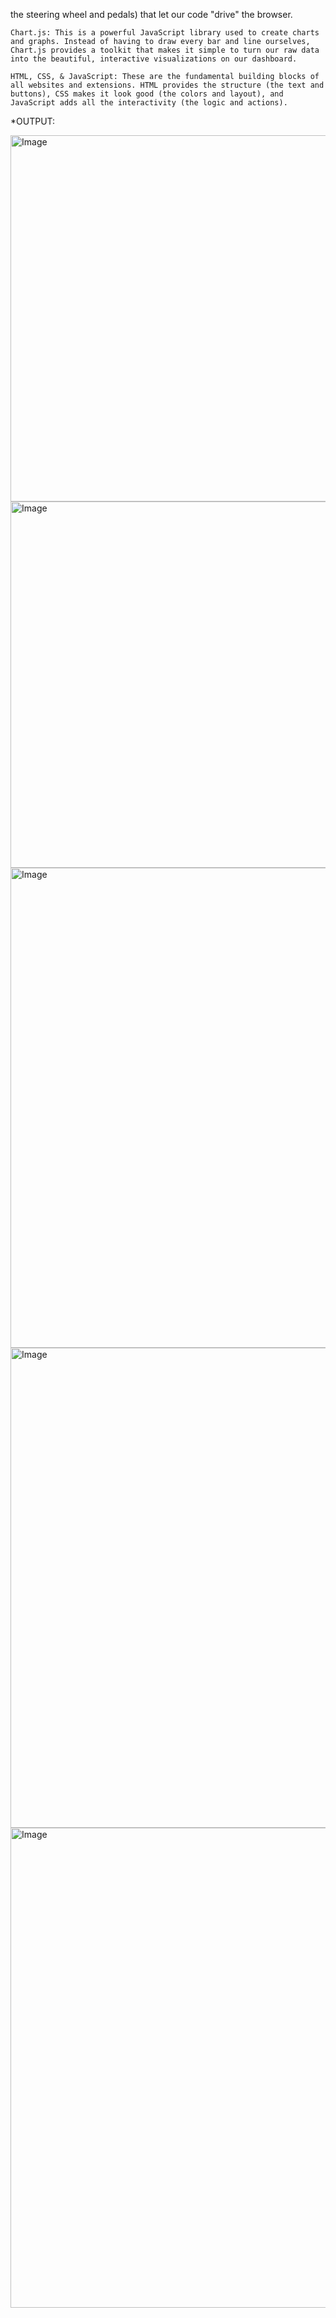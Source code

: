 the steering wheel and pedals) that let our code "drive" the browser.

    Chart.js: This is a powerful JavaScript library used to create charts and graphs. Instead of having to draw every bar and line ourselves, Chart.js provides a toolkit that makes it simple to turn our raw data into the beautiful, interactive visualizations on our dashboard.

    HTML, CSS, & JavaScript: These are the fundamental building blocks of all websites and extensions. HTML provides the structure (the text and buttons), CSS makes it look good (the colors and layout), and JavaScript adds all the interactivity (the logic and actions).

*OUTPUT:

<img width="1201" height="586" alt="Image" src="https://github.com/user-attachments/assets/1b996462-047a-4887-9317-375f3556300e" />
<img width="1202" height="586" alt="Image" src="https://github.com/user-attachments/assets/128b26f7-fda9-41e2-9bf0-0b65929cc2a5" />
<img width="1366" height="768" alt="Image" src="https://github.com/user-attachments/assets/77529b07-d243-4fda-bacd-caa7c0d32631" />
<img width="1366" height="768" alt="Image" src="https://github.com/user-attachments/assets/86427c86-d0d1-4b64-ac57-3c580212ad96" />
<img width="1366" height="768" alt="Image" src="https://github.com/user-attachments/assets/19827ac1-a89b-40a8-9be8-733960870e39" />
